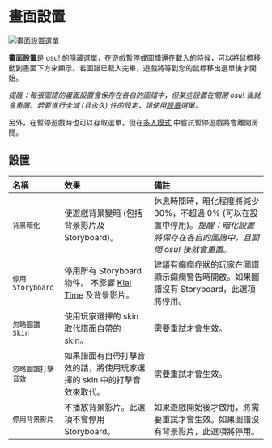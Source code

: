 # 畫面設置

![](img/visual-settings.jpg "畫面設置選單")

**畫面設置**是 osu! 的隱藏選單，在遊戲暫停或圖譜還在載入的時候，可以將鼠標移動到畫面下方來顯示。若圖譜已載入完畢，遊戲將等到您的鼠標移出選單後才開始。

*提醒：每張圖譜的畫面設置會保存在各自的圖譜中，但某些設置在關閉 osu! 後就會重置。若要進行全域 (且永久) 性的設定，請使用[設置](/wiki/Options)選單。*

另外，在暫停遊戲時也可以存取選單，但在[多人模式](/wiki/Multi) 中嘗試暫停遊戲將會離開房間。

## 設置

| 名稱 | 效果 | 備註 |
| :-- | :-- | :-- |
| `背景暗化` | 使遊戲背景變暗 (包括背景影片及 Storyboard)。 | 休息時間時，暗化程度將減少 30%，不超過 0% (可以在設置中停用)。*提醒：暗化設置將保存在各自的圖譜中，且關閉 osu! 後就會重置。* |
| `停用 Storyboard` | 停用所有 Storyboard 物件。 不影響 [Kiai Time](/wiki/Kiai_time) 及背景影片。 | 建議有癲癇症狀的玩家在圖譜顯示癲癇警告時開啟。如果圖譜沒有 Storyboard，此選項將停用。 |
| `忽略圖譜 Skin` | 使用玩家選擇的 skin 取代譜面自帶的 skin。 | 需要重試才會生效。 |
| `忽略圖譜打擊音效` | 如果譜面有自帶打擊音效的話，將使用玩家選擇的 skin 中的打擊音效來取代。 | 需要重試才會生效。 |
| `停用背景影片` | 不播放背景影片。此選項不會停用 Storyboard。 | 如果遊戲開始後才啟用，將需要重試才會生效。如果圖譜沒有背景影片，此選項將停用。 |
